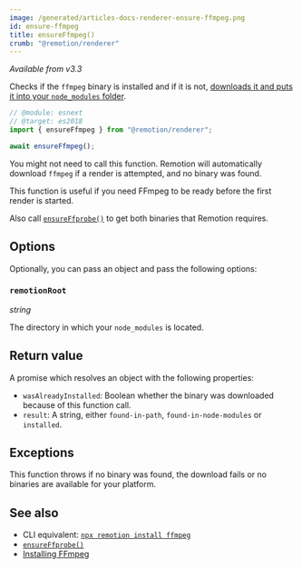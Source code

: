 ```yaml
---
image: /generated/articles-docs-renderer-ensure-ffmpeg.png
id: ensure-ffmpeg
title: ensureFfmpeg()
crumb: "@remotion/renderer"
---
```


_Available from v3.3_

Checks if the `ffmpeg` binary is installed and if it is not, [downloads it and puts it into your `node_modules` folder](/docs/ffmpeg).

```ts twoslash title="ensure.mjs"
// @module: esnext
// @target: es2018
import { ensureFfmpeg } from "@remotion/renderer";

await ensureFfmpeg();
```

You might not need to call this function. Remotion will automatically download `ffmpeg` if a render is attempted, and no binary was found.

This function is useful if you need FFmpeg to be ready before the first render is started.

Also call [`ensureFfprobe()`](/docs/renderer/ensure-ffprobe) to get both binaries that Remotion requires.

## Options

Optionally, you can pass an object and pass the following options:

### `remotionRoot`

_string_

The directory in which your `node_modules` is located.

## Return value

A promise which resolves an object with the following properties:

- `wasAlreadyInstalled`: Boolean whether the binary was downloaded because of this function call.
- `result`: A string, either `found-in-path`, `found-in-node-modules` or `installed`.

## Exceptions

This function throws if no binary was found, the download fails or no binaries are available for your platform.

## See also

- CLI equivalent: [`npx remotion install ffmpeg`](/docs/cli/install)
- [`ensureFfprobe()`](/docs/renderer/ensure-ffprobe)
- [Installing FFmpeg](/docs/ffmpeg)
